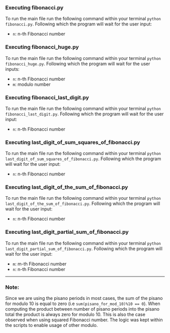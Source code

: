 ### Executing fibonacci.py
To run the main file run the following command within your terminal `python fibonacci.py`. Following which the program will wait for the user input:
- `n`: n-th Fibonacci number 

### Executing fibonacci_huge.py
To run the main file run the following command within your terminal `python fibonacci_huge.py`. Following which the program will wait for the user inputs:
- `n`: n-th Fibonacci number 
- `m`: modulo number

### Executing fibonacci_last_digit.py
To run the main file run the following command within your terminal `python fibonacci_last_digit.py`. Following which the program will wait for the user input:
- `n`: n-th Fibonacci number 

### Executing last_digit_of_sum_squares_of_fibonacci.py
To run the main file run the following command within your terminal `python last_digit_of_sum_squares_of_fibonacci.py`. Following which the program will wait for the user input:
- `n`: n-th Fibonacci number 

### Executing last_digit_of_the_sum_of_fibonacci.py
To run the main file run the following command within your terminal `python last_digit_of_the_sum_of_fibonacci.py`. Following which the program will wait for the user input:
- `n`: n-th Fibonacci number 

### Executing last_digit_partial_sum_of_fibonacci.py
To run the main file run the following command within your terminal `python last_digit_partial_sum_of_fibonacci.py`. Following which the program will wait for the user input:
- `m`: m-th Fibonacci number
- `n`: n-th Fibonacci number 

___

### Note:
Since we are using the pisano periods in most cases, the sum of the pisano for modulo 10 is equal to zero (i.e `sum(pisano_for_mod_10)%10 == 0`). When computing the product between number of pisano periods into the pisano total the product is always zero for modulo 10. This is also the case observed when using squared Fibonacci number. The logic was kept within the scripts to enable usage of other modulo.